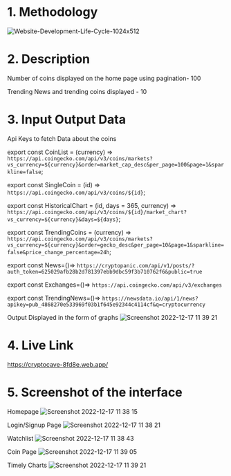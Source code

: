# 1. Methodology


![Website-Development-Life-Cycle-1024x512](https://user-images.githubusercontent.com/83527816/208227836-01f8600d-6bb4-43d3-9f4c-3044d83c059b.png)

# 2. Description


Number of coins displayed on the home page using pagination- 100

Trending News and trending coins displayed - 10


# 3. Input Output Data

Api Keys to fetch Data about the coins


export const CoinList = (currency) =>
  `https://api.coingecko.com/api/v3/coins/markets?vs_currency=${currency}&order=market_cap_desc&per_page=100&page=1&sparkline=false`;

export const SingleCoin = (id) =>
  `https://api.coingecko.com/api/v3/coins/${id}`;

export const HistoricalChart = (id, days = 365, currency) =>
  `https://api.coingecko.com/api/v3/coins/${id}/market_chart?vs_currency=${currency}&days=${days}`;

export const TrendingCoins = (currency) =>
  `https://api.coingecko.com/api/v3/coins/markets?vs_currency=${currency}&order=gecko_desc&per_page=10&page=1&sparkline=false&price_change_percentage=24h`;

export const News=()=>
`https://cryptopanic.com/api/v1/posts/?auth_token=625029afb28b2d781397ebb9dbc59f3b710762f6&public=true`

export const Exchanges=()=>
`https://api.coingecko.com/api/v3/exchanges`
  
export const TrendingNews=()=>
`https://newsdata.io/api/1/news?apikey=pub_4868270e533969f03b1f645e92344c4114cf&q=cryptocurrency`




Output Displayed in the form of graphs
![Screenshot 2022-12-17 11 39 21](https://user-images.githubusercontent.com/83527816/208228252-d23b11c2-b896-4cbc-ab2b-74d805662fc6.png)


# 4. Live Link


https://cryptocave-8fd8e.web.app/



# 5. Screenshot of the interface

Homepage
![Screenshot 2022-12-17 11 38 15](https://user-images.githubusercontent.com/83527816/208228236-22b114f2-b3b8-45d4-a30f-4f5f5b1b8f37.png)



Login/Signup Page
![Screenshot 2022-12-17 11 38 21](https://user-images.githubusercontent.com/83527816/208228239-deedfeb5-df03-4eb1-bcca-5327627f37e9.png)



Watchlist
![Screenshot 2022-12-17 11 38 43](https://user-images.githubusercontent.com/83527816/208228241-4bcfc125-28a5-49d9-a6b9-a2c9fe0e7dc4.png)



Coin Page
![Screenshot 2022-12-17 11 39 05](https://user-images.githubusercontent.com/83527816/208228244-7a4e1ca1-be9d-4c7a-a049-1d34045533c0.png)



Timely Charts
![Screenshot 2022-12-17 11 39 21](https://user-images.githubusercontent.com/83527816/208228252-d23b11c2-b896-4cbc-ab2b-74d805662fc6.png)
